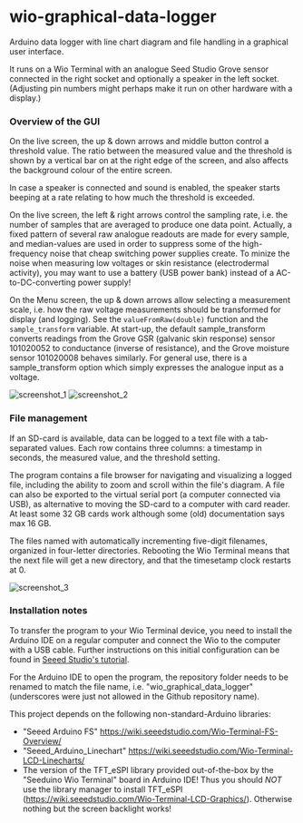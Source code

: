 # wio-graphical-data-logger
Arduino data logger with line chart diagram and file handling in a graphical user interface.

It runs on a Wio Terminal with an analogue Seed Studio Grove sensor connected in the right socket and optionally a speaker in the left socket. (Adjusting pin numbers might perhaps make it run on other hardware with a display.)

### Overview of the GUI
On the live screen, the up & down arrows and middle button control a threshold value. The ratio between the measured value and the threshold is shown by a vertical bar on at the right edge of the screen, and also affects the background colour of the entire screen.

In case a speaker is connected and sound is enabled, the speaker starts beeping at a rate relating to how much the threshold is exceeded.

On the live screen, the left & right arrows control the sampling rate, i.e. the number of samples that are averaged to produce one data point. Actually, a fixed pattern of several raw analogue readouts are made for every sample, and median-values are used in order to suppress some of the high-frequency noise that cheap switching power supplies create. To minize the noise when measuring low voltages or skin resistance (electrodermal activity), you may want to use a battery (USB power bank) instead of a AC-to-DC-converting power supply!

On the Menu screen, the up & down arrows allow selecting a measurement scale, i.e. how the raw voltage measurements should be transformed for display (and logging). See the `valueFromRaw(double)` function and the `sample_transform` variable. At start-up, the default sample_transform converts readings from the Grove GSR (galvanic skin response) sensor 101020052 to conductance (inverse of resistance), and the Grove moisture sensor 101020008 behaves similarly. For general use, there is a sample_transform option which simply expresses the analogue input as a voltage.

![screenshot_1](https://github.com/erik-mansson/wio-graphical-data-logger/assets/16100116/f326f2c1-a22d-4363-ab6f-20702af3b048) ![screenshot_2](https://github.com/erik-mansson/wio-graphical-data-logger/assets/16100116/0e03dfed-f8ef-42e4-a0b5-610a1d967a48)



### File management
If an SD-card is available, data can be logged to a text file with a tab-separated values. Each row contains three columns: a timestamp in seconds, the measured value, and the threshold setting.

The program contains a file browser for navigating and visualizing a logged file, including the ability to zoom and scroll within the file's diagram. A file can also be exported to the virtual serial port (a computer connected via USB), as alternative to moving the SD-card to a computer with card reader. At least some 32 GB cards work although some (old) documentation says max 16 GB.

The files named with automatically incrementing five-digit filenames, organized in four-letter directories. Rebooting the Wio Terminal means that the next file will get a new directory, and that the timesetamp clock restarts at 0.

![screenshot_3](https://github.com/erik-mansson/wio-graphical-data-logger/assets/16100116/9a4b108d-2c89-420b-882e-3c95c7350177)


### Installation notes
To transfer the program to your Wio Terminal device, you need to install the Arduino IDE on a regular computer and connect the Wio to the computer with a USB cable. Further instructions on this initial configuration can be found in [Seeed Studio's tutorial](https://wiki.seeedstudio.com/Wio-Terminal-Getting-Started/#getting-started).

For the Arduino IDE to open the program, the repository folder needs to be renamed to match the file name, i.e. "wio_graphical_data_logger" (underscores were just not allowed in the Github repository name).

This project depends on the following non-standard-Arduino libraries:
* "Seeed Arduino FS" https://wiki.seeedstudio.com/Wio-Terminal-FS-Overview/
* "Seeed_Arduino_Linechart" https://wiki.seeedstudio.com/Wio-Terminal-LCD-Linecharts/
* The version of the TFT_eSPI library provided out-of-the-box by the "Seeduino Wio Terminal" board in Arduino IDE! Thus you should _NOT_ use the library manager to install TFT_eSPI (https://wiki.seeedstudio.com/Wio-Terminal-LCD-Graphics/). Otherwise nothing but the screen backlight works!
